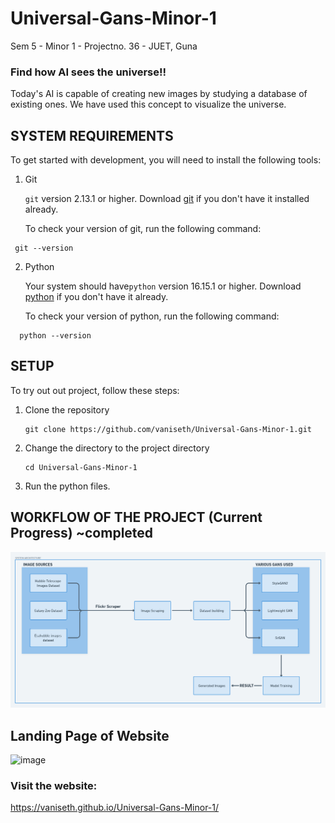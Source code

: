 # Universal-Gans-Minor-1

 Sem 5 - Minor 1 - Projectno. 36 - JUET, Guna

### Find how AI sees the universe!!

Today's AI is capable of creating new images by studying a database of existing ones.
We have used this concept to visualize the universe.

## SYSTEM REQUIREMENTS

To get started with development, you will need to install the following tools:

1. Git

    `git` version 2.13.1 or higher. Download [git](https://git-scm.com/downloads) if you don't have it installed already.

    To check your version of git, run the following command:

```shell
 git --version
```

2. Python

    Your system should have`python` version 16.15.1 or higher. Download [python](https://www.python.org/downloads/) if you don't have it already.

    To check your version of python, run the following command:

```shell
  python --version
```

## SETUP

To try out out project, follow these steps:

1. Clone the repository

   ```
   git clone https://github.com/vaniseth/Universal-Gans-Minor-1.git
   ```
2. Change the directory to the project directory

   ```
   cd Universal-Gans-Minor-1
   ```
3. Run the python files.

## WORKFLOW OF THE PROJECT (Current Progress) ~completed

![System Arch](https://github.com/tknishh/Universal-Gans-Minor-1/blob/main/presentation/report/System%20Architecture.png)

## Landing Page of Website

![image](https://user-images.githubusercontent.com/74897823/207018739-3c6ea92e-306c-4329-a51f-6f89390e599d.png)

### Visit the website:

https://vaniseth.github.io/Universal-Gans-Minor-1/
